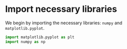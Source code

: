 # Import necessary libraries

We begin by importing the necessary libraries: `numpy` and `matplotlib.pyplot`.

```python
import matplotlib.pyplot as plt
import numpy as np
```
